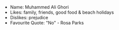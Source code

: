 - Name: Muhammed Ali Ghori
- Likes: family, friends, good food & beach holidays
- Dislikes: prejudice
- Favourite Quote: "No" - Rosa Parks